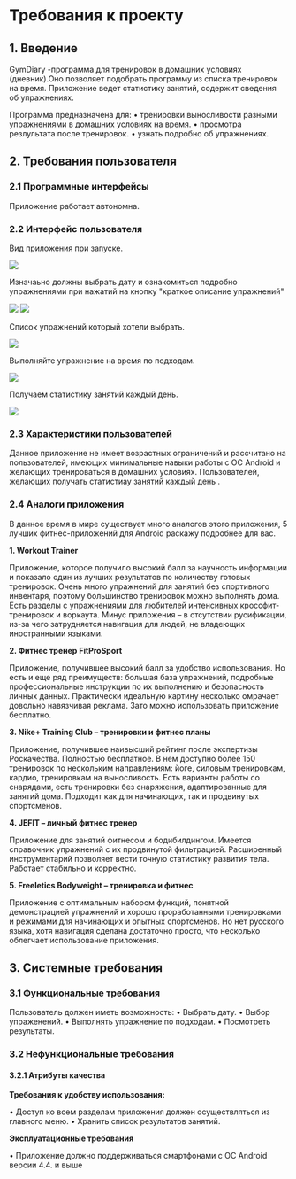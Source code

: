 # **Требования к проекту**

## **1. Введение**

GymDiary -программа для тренировок в домашних условиях (дневник).Оно позволяет подобрать программу из списка тренировок на время. Приложение ведет статистику занятий, содержит сведения об упражнениях.

Программа предназначена для:
•	тренировки выносливости разными упражнениями в домашних условиях на время.
•	просмотра резлультата после тренировок.
•	узнать подробно об упражнениях.

## **2. Требования пользователя**

### **2.1 Программные интерфейсы**
Приложение работает автономна.


### **2.2 Интерфейс пользователя**

Вид приложения при запуске.

![](https://github.com/Dosov/GymDiary/blob/master/2.PNG)

Изначаьно должны выбрать дату и ознакомиться подробно упражнениями при нажатий на кнопку "краткое описание упражнений"

![](https://github.com/Dosov/GymDiary/blob/master/5.PNG)
![](https://github.com/Dosov/GymDiary/blob/master/6.PNG)


Список упражнений который хотели выбрать. 

![](https://github.com/Dosov/GymDiary/blob/master/1.PNG)


Выполняйте упражнение на время по подходам.

![](https://github.com/Dosov/GymDiary/blob/master/3.PNG)


Получаем статистику занятий каждый день.

![](https://github.com/Dosov/GymDiary/blob/master/4.PNG)


### **2.3 Характеристики пользователей**
Данное приложение не имеет возрастных ограничений и рассчитано на пользователей, имеющих минимальные навыки работы с ОС Android и желающих тренироваться в домашних условиях. Пользователей, желающих получать статистиау занятий каждый день .   

### **2.4 Аналоги приложения**
В данное время в мире существует много аналогов этого приложения, 5 лучших фитнес-приложений для Android раскажу подробнее для вас.

   **1. Workout Trainer**
   
   Приложение, которое получило высокий балл за научность информации и показало один из лучших результатов по количеству готовых тренировок. Очень много упражнений для занятий без спортивного инвентаря, поэтому большинство тренировок можно выполнять дома. Есть разделы с упражнениями для любителей интенсивных кроссфит-тренировок и воркаута. Минус приложения – в отсутствии русификации, из-за чего затрудняется навигация для людей, не владеющих иностранными языками.
   
   
   **2. Фитнес тренер FitProSport**
   
   Приложение, получившее высокий балл за удобство использования. Но есть и еще ряд преимуществ: большая база упражнений, подробные профессиональные инструкции по их выполнению и безопасность личных данных. Практически идеальную картину несколько омрачает довольно навязчивая реклама. Зато можно использовать приложение бесплатно.
   
   
   **3. Nike+ Training Club – тренировки и фитнес планы**
   
   Приложение, получившее наивысший рейтинг после экспертизы Роскачества. Полностью бесплатное. В нем доступно более 150 тренировок по нескольким направлениям: йоге, силовым тренировкам, кардио, тренировкам на выносливость. Есть варианты работы со снарядами, есть тренировки без снаряжения, адаптированные для занятий дома. Подходит как для начинающих, так и продвинутых спортсменов.
   
   
   **4. JEFIT – личный фитнес тренер**
   
   Приложение для занятий фитнесом и бодибилдингом. Имеется справочник упражнений с их продвинутой фильтрацией. Расширенный инструментарий позволяет вести точную статистику развития тела. Работает стабильно и корректно.
   
   
   **5. Freeletics Bodyweight – тренировка и фитнес**
   
   Приложение с оптимальным набором функций, понятной демонстрацией упражнений и хорошо проработанными тренировками и режимами для начинающих и опытных спортсменов. Но нет русского языка, хотя навигация сделана достаточно просто, что несколько облегчает использование приложения.
  
## **3. Системные требования**

### **3.1 Функциональные требования**

Пользователь должен иметь возможность:
•	Выбрать дату.
•	Выбор упраженений.
•	Выполнять упражнение по подходам.
•	Посмотреть результаты.


### **3.2 Нефункциональные требования**

#### **3.2.1 Атрибуты качества**

**Требования к удобству использования:**

•	Доступ ко всем разделам приложения должен осуществляться из главного меню.
• Хранить список результатов занятий.

**Эксплуатационные требования**

•	Приложение должно поддерживаться смартфонами с ОС Android версии 4.4. и выше

